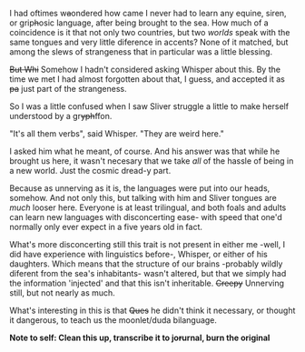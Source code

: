 I had oftimes w~~a~~ondered how came I never had to learn any equine, siren, or grip~~h~~osic language, after being brought to the sea. How much of a coincidence is it that not only two countries, but two *worlds* speak with the same tongues and very little diference in accents? None of it matched, but among the slews of strangeness that in particular was a little blessing.

~~But Whi~~ Somehow I hadn't considered asking Whisper about this. By the time we met I had almost forgotten about that, I guess, and accepted it as ~~pa~~ just part of the strangeness.

So I was a little confused when I saw Sliver struggle a little to make herself understood by a gr~~yph~~ffon.

 "It's all them verbs", said Whisper. "They are weird here."

I asked him what he meant, of course. And his answer was that while he brought us here, it wasn't necesary that we take *all* of the hassle of being in a new world. Just the cosmic dread-y part.

Because as unnerving as it is, the languages were put into our heads, somehow. And not only this, but talking with him and Sliver tongues are *much* looser here. Everyone is at least trilingual, and both foals and adults can learn new languages with disconcerting ease- with speed that one'd normally only ever expect in a five years old in fact.

What's more disconcerting still this trait is not present in either me -well, I did have experience with linguistics before-, Whisper, or either of his daughters. Which means that the structure of our brains -probably wildly diferent from the sea's inhabitants- wasn't altered, but that we simply had the information 'injected' and that this isn't inheritable. ~~Creepy~~ Unnerving still, but not nearly as much.

What's interesting in this is that ~~Ques~~ he didn't think it necessary, or thought it dangerous, to teach us the moonlet/duda bilanguage.

__Note to self: Clean this up, transcribe it to jo~~r~~urnal, burn the original__